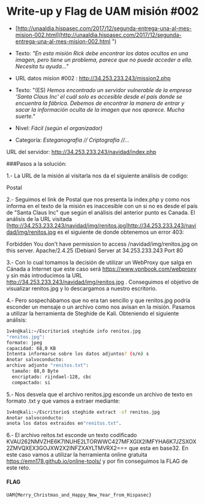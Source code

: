 # Write-up y Flag de UAM misión #002

- [http://unaaldia.hispasec.com/2017/12/segunda-entrega-una-al-mes-mision-002.html](http://unaaldia.hispasec.com/2017/12/segunda-entrega-una-al-mes-mision-002.html ")

- Texto:
*"En esta misión Rick debe encontrar los datos ocultos en una imagen, pero tiene un problema, parece que no puede acceder a ella. Necesita tu ayuda..."*

- URL datos mision #002 : http://34.253.233.243/mission2.php

- Texto: "(ES)
*Hemos encontrado un servidor vulnerable de la empresa 'Santa Claus Inc' el cuál solo es accesible desde el país donde se encuentra la fábrica. Debemos de encontrar la manera de entrar y sacar la información oculta de la imagen que nos aparece. Mucha suerte."*

- Nivel: *Fácil (según el organizador)*

- Categoría: *Esteganografía // Criptografía //...*

URL del servidor: http://34.253.233.243/navidad/index.php

###Pasos a la solución:

1.- La URL de la misión al visitarla nos da el siguiente análisis de codigo:

Postal

2.- Seguimos el link de Postal que nos presenta la index.php y como nos informa en el texto de la misión es inaccesible  con un si no es desde el país de "Santa Claus Inc" que según el análisis del anterior punto es Canada. El análisis de la URL visitada [http://34.253.233.243/navidad/img/renitos.jpg]http://34.253.233.243/navidad/img/renitos.jpg es el siguiente de donde obtenemos un error 403:

Forbidden
You don't have permission to access /navidad/img/renitos.jpg
on this server.
Apache/2.4.25 (Debian) Server at 34.253.233.243 Port 80

3.- Con lo cual tomamos la decisión de utilizar un WebProxy que salga en Cánada a Internet que este caso será https://www.vpnbook.com/webproxy y sin más introducimos la URL http://34.253.233.243/navidad/img/renitos.jpg . Conseguimos el objetivo de visualizar renitos.jpg y lo descargamos a nuestro escritorio.

4.- Pero sospechábamos que no era tan sencillo y que renitos.jpg podría esconder un mensaje o un archivo como nos avisan en la misión. Pasamos a utilizar la herramienta de Steghide de Kali. Obteniendo el siguiente análisis:

```bash
1v4n@kali:~/Escritorio$ steghide info renitos.jpg
"renitos.jpg":
formato: jpeg
capacidad: 68,0 KB
Intenta informarse sobre los datos adjuntos? (s/n) s
Anotar salvoconducto:
archivo adjunto "renitos.txt":
  tamaño: 88,0 Byte
  encriptado: rijndael-128, cbc
  compactado: si
```

5.- Nos desvela que el archivo renitos.jpg esconde un archivo de texto en formato .txt y que vamos a extraer mediante:

```bash
1v4n@kali:~/Escritorio$ steghide extract -sf renitos.jpg
Anotar salvoconducto:
anota los datos extraidos en"renitos.txt".
```

6.- El archivo reitos.txt esconde un texto codificado KVAU262NMVZHE6K7INUHE2LTORWWC427MFXGIX2IMFYHA6K7JZSXOX2ZMVQXEX3GOJXW2X2INFZXAYLTMVRX2=== que esta en base32. En este caso vamos a utilizar la herramienta online gratuita https://emn178.github.io/online-tools/ y por fin conseguimos la FLAG de este reto.

#### FLAG

`UAM{Merry_Christmas_and_Happy_New_Year_from_Hispasec}`

